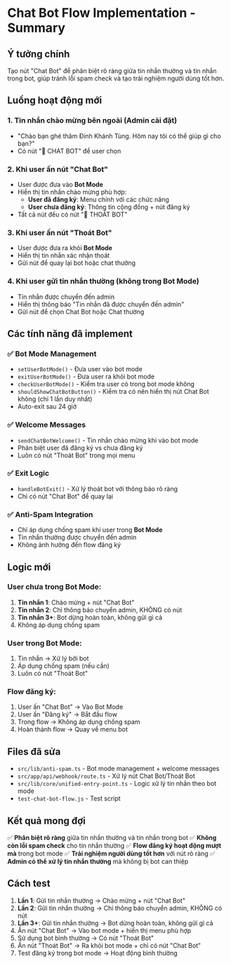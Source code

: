 # Chat Bot Flow Implementation - Summary

## Ý tưởng chính
Tạo nút "Chat Bot" để phân biệt rõ ràng giữa tin nhắn thường và tin nhắn trong bot, giúp tránh lỗi spam check và tạo trải nghiệm người dùng tốt hơn.

## Luồng hoạt động mới

### 1. **Tin nhắn chào mừng bên ngoài** (Admin cài đặt)
- "Chào bạn ghé thăm Đinh Khánh Tùng. Hôm nay tôi có thể giúp gì cho bạn?"
- Có nút "🤖 CHAT BOT" để user chọn

### 2. **Khi user ấn nút "Chat Bot"**
- User được đưa vào **Bot Mode**
- Hiển thị tin nhắn chào mừng phù hợp:
  - **User đã đăng ký**: Menu chính với các chức năng
  - **User chưa đăng ký**: Thông tin cộng đồng + nút đăng ký
- Tất cả nút đều có nút "🚪 THOÁT BOT"

### 3. **Khi user ấn nút "Thoát Bot"**
- User được đưa ra khỏi **Bot Mode**
- Hiển thị tin nhắn xác nhận thoát
- Gửi nút để quay lại bot hoặc chat thường

### 4. **Khi user gửi tin nhắn thường (không trong Bot Mode)**
- Tin nhắn được chuyển đến admin
- Hiển thị thông báo "Tin nhắn đã được chuyển đến admin"
- Gửi nút để chọn Chat Bot hoặc Chat thường

## Các tính năng đã implement

### ✅ **Bot Mode Management**
- `setUserBotMode()` - Đưa user vào bot mode
- `exitUserBotMode()` - Đưa user ra khỏi bot mode  
- `checkUserBotMode()` - Kiểm tra user có trong bot mode không
- `shouldShowChatBotButton()` - Kiểm tra có nên hiển thị nút Chat Bot không (chỉ 1 lần duy nhất)
- Auto-exit sau 24 giờ

### ✅ **Welcome Messages**
- `sendChatBotWelcome()` - Tin nhắn chào mừng khi vào bot mode
- Phân biệt user đã đăng ký vs chưa đăng ký
- Luôn có nút "Thoát Bot" trong mọi menu

### ✅ **Exit Logic**
- `handleBotExit()` - Xử lý thoát bot với thông báo rõ ràng
- Chỉ có nút "Chat Bot" để quay lại

### ✅ **Anti-Spam Integration**
- Chỉ áp dụng chống spam khi user trong **Bot Mode**
- Tin nhắn thường được chuyển đến admin
- Không ảnh hưởng đến flow đăng ký

## Logic mới

### **User chưa trong Bot Mode:**
1. **Tin nhắn 1**: Chào mừng + nút "Chat Bot"
2. **Tin nhắn 2**: Chỉ thông báo chuyển admin, KHÔNG có nút
3. **Tin nhắn 3+**: Bot dừng hoàn toàn, không gửi gì cả
4. Không áp dụng chống spam

### **User trong Bot Mode:**
1. Tin nhắn → Xử lý bởi bot
2. Áp dụng chống spam (nếu cần)
3. Luôn có nút "Thoát Bot"

### **Flow đăng ký:**
1. User ấn "Chat Bot" → Vào Bot Mode
2. User ấn "Đăng ký" → Bắt đầu flow
3. Trong flow → Không áp dụng chống spam
4. Hoàn thành flow → Quay về menu bot

## Files đã sửa

- `src/lib/anti-spam.ts` - Bot mode management + welcome messages
- `src/app/api/webhook/route.ts` - Xử lý nút Chat Bot/Thoát Bot
- `src/lib/core/unified-entry-point.ts` - Logic xử lý tin nhắn theo bot mode
- `test-chat-bot-flow.js` - Test script

## Kết quả mong đợi

✅ **Phân biệt rõ ràng** giữa tin nhắn thường và tin nhắn trong bot
✅ **Không còn lỗi spam check** cho tin nhắn thường
✅ **Flow đăng ký hoạt động mượt mà** trong bot mode
✅ **Trải nghiệm người dùng tốt hơn** với nút rõ ràng
✅ **Admin có thể xử lý tin nhắn thường** mà không bị bot can thiệp

## Cách test

1. **Lần 1**: Gửi tin nhắn thường → Chào mừng + nút "Chat Bot"
2. **Lần 2**: Gửi tin nhắn thường → Chỉ thông báo chuyển admin, KHÔNG có nút
3. **Lần 3+**: Gửi tin nhắn thường → Bot dừng hoàn toàn, không gửi gì cả
4. Ấn nút "Chat Bot" → Vào bot mode + hiển thị menu phù hợp
5. Sử dụng bot bình thường → Có nút "Thoát Bot"
6. Ấn nút "Thoát Bot" → Ra khỏi bot mode + chỉ có nút "Chat Bot"
7. Test đăng ký trong bot mode → Hoạt động bình thường
